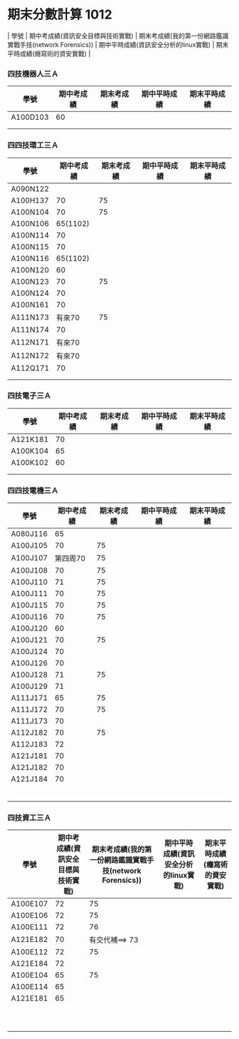 # 期末分數計算 1012
| 學號 | 期中考成績(資訊安全目標與技術實戰) | 期末考成績(我的第一份網路鑑識實戰手技(network Forensics)) | 期中平時成績(資訊安全分析的linux實戰) | 期末平時成績(癮寫術的資安實戰) |

### 四技機器人三Ａ

| 學號 | 期中考成績 | 期末考成績 | 期中平時成績 | 期末平時成績 |
| ---- |  ---- |  ---- |  ---- |  ---- |  
|A100D103 |60||||
| |||||
| |||||
### 四四技環工三Ａ
| 學號 | 期中考成績 | 期末考成績 | 期中平時成績 | 期末平時成績 |
| ---- |  ---- |  ---- |  ---- |  ---- |  
|A090N122 |||||
|A100H137 | 70|75|||
|A100N104 | 70|75|||
|A100N106 |65(1102)||||
|A100N114 |70||||
|A100N115| 70||||
|A100N116 |65(1102)||||
|A100N120 |60||||
|A100N123 | 70|75|||
|A100N124 |70|||
|A100N161 |70||||
|A111N173   |有來70|75|||
|A111N174 |70||||
|A112N171 |有來70||||
|A112N172 |有來70||||
|A112Q171 |70||||
| |||||
| |||||
### 四技電子三Ａ
| 學號 | 期中考成績 | 期末考成績 | 期中平時成績 | 期末平時成績 |
| ---- |  ---- |  ---- |  ---- |  ---- |  
|A121K181|70||||
|A100K104 |65||||
|A100K102 |60||||
| |||||
| |||||
### 四四技電機三Ａ
| 學號 | 期中考成績 | 期末考成績 | 期中平時成績 | 期末平時成績 |
| ---- |  ---- |  ---- |  ---- |  ---- |  
|A080J116|65||||
|A100J105|70|75|||
|A100J107 |第四周70|75|||
|A100J108 |70|75|||
|A100J110 | 71|75|||
|A100J111 |70|75|||
|A100J115 |70|75|||
|A100J116|70|75|||
|A100J120|60||||
|A100J121 |70|75|||
|A100J124|70||||
|A100J126 |70||||
|A100J128|71|75|||
|A100J129|71||||
|A111J171|65|75|||
|A111J172|70|75|||
|A111J173 |70||||
|A112J182 |70|75|||
|A112J183 |72||||
|A121J181  |70||||
|A121J182|70||||
|A121J184 |70||||
| |||||
| |||||
| |||||
| |||||
| |||||
| |||||
### 四技資工三Ａ
| 學號 | 期中考成績(資訊安全目標與技術實戰) | 期末考成績(我的第一份網路鑑識實戰手技(network Forensics)) | 期中平時成績(資訊安全分析的linux實戰) | 期末平時成績(癮寫術的資安實戰) |
| ---- |  ---- |  ---- |  ---- |  ---- |  
|A100E107|72|75|||
|A100E106 |72|75|||
|A100E111 |72|76|||
|A121E182 |70|有交代補==> 73|||
|A100E112  |72|75|||
|A121E184 |72||||
|A100E104 |65|75|||
|A100E114|65||||
|A121E181|65||||
| |||||
| |||||
| |||||
| |||||
| |||||
| |||||
| |||||
| |||||
| |||||
| |||||

